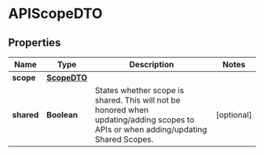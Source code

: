 

# APIScopeDTO

## Properties

Name | Type | Description | Notes
------------ | ------------- | ------------- | -------------
**scope** | [**ScopeDTO**](ScopeDTO.md) |  | 
**shared** | **Boolean** | States whether scope is shared. This will not be honored when updating/adding scopes to APIs or when adding/updating Shared Scopes.  |  [optional]



